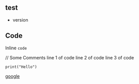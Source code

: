 ## test 
* version
## Code
Inline `code`

  // Some Comments
  line 1 of code
  line 2 of code
  line 3 of code

```
print("Hello")
```
[google](www.google.com)
